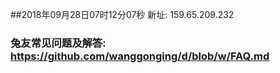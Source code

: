 ##2018年09月28日07时12分07秒 新址: 159.65.209.232
### 兔友常见问题及解答: https://github.com/wanggonging/d/blob/w/FAQ.md
